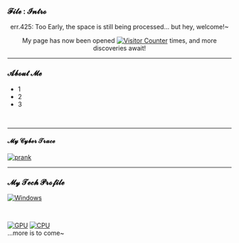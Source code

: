 ### 𝓕𝓲𝓵𝓮 : 𝓘𝓷𝓽𝓻𝓸
<p align="center">
err.425: Too Early, the space is still being processed... but hey, welcome!~
</p>
<p align="center">
My page has now been opened
<a href="https://github.com/VoydFox" target="_blank"><img src="https://count.getloli.com/get/@VoydFox?theme=rule34" alt="Visitor Counter"></a>
times, and more discoveries await!
</p>

___
### 𝓐𝓫𝓸𝓾𝓽 𝓜𝓮

* 1
* 2
* 3


<br>

___
#### 𝓜𝔂 𝓒𝔂𝓫𝓮𝓻 𝓣𝓻𝓪𝓬𝓮

[![prank](https://img.shields.io/badge/Do_not_click-please-37729E?style=for-the-badge&logo=&logoColor=green)](https://screenprank.com/bluedeath/)

___
### 𝓜𝔂 𝓣𝓮𝓬𝓱 𝓟𝓻𝓸𝓯𝓲𝓵𝓮
[![Windows](https://img.shields.io/badge/Windows_11-353940?style=for-the-badge&logo=data:image/svg+xml;base64,PHN2ZyB4bWxucz0iaHR0cDovL3d3dy53My5vcmcvMjAwMC9zdmciIHZpZXdCb3g9IjAgMCA0ODc1IDQ4NzUiPjxwYXRoIGZpbGw9IiMwMDc4ZDQiIGQ9Ik0wIDBoMjMxMXYyMzEwSDB6bTI1NjQgMGgyMzExdjIzMTBIMjU2NHpNMCAyNTY0aDIzMTF2MjMxMUgwem0yNTY0IDBoMjMxMXYyMzExSDI1NjQiLz48L3N2Zz4=)](https://news.microsoft.com/de-de/features/windows-11/?msockid=2a40785ffe256bb3020c6c1cfff76a92)

<br>

[![GPU](https://img.shields.io/badge/Nvidia-RTX_4080-3B6A34?style=for-the-badge&logo=nvidia&logoColor=green)](https://www.techpowerup.com/gpu-specs/geforce-rtx-4080.c3888)
[![CPU](https://img.shields.io/badge/Intel_i7-13th_gen_Intel_Core_i7--13700KF-37383A?style=for-the-badge&logo=intel&logoColor=blue)](https://www.techpowerup.com/cpu-specs/core-i7-13700kf.c2853)
<br>
...more is to come~
